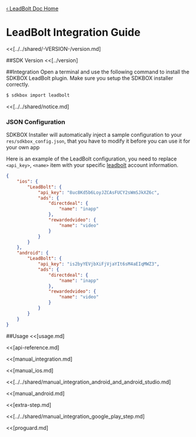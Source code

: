 [&#8249; LeadBolt Doc Home](./)

<h1>LeadBolt Integration Guide</h1>
<<[../../shared/-VERSION-/version.md]

##SDK Version
<<[../version]

##Integration
Open a terminal and use the following command to install the SDKBOX LeadBolt plugin. Make sure you setup the SDKBOX installer correctly.
```bash
$ sdkbox import leadbolt
```

<<[../../shared/notice.md]

<!--## Configuration
<<[../../shared/sdkbox_cloud.md]
<<[../../shared/remote_application_config.md]-->

### JSON Configuration
SDKBOX Installer will automatically inject a sample configuration to your `res/sdkbox_config.json`, that you have to modify it before you can use it for your own app

Here is an example of the LeadBolt configuration, you need to replace `<api_key>`, `<name>` item with your specific [leadbolt](http://leadbolt.com/) account information.
```json
{
	"ios": {
		"LeadBolt": {
			"api_key": "8uc8Kd5b6LoyJZCAsFUCY2sWmSJkXZ6c",
			"ads": {
				"directdeal": {
					"name": "inapp"
				},
				"rewardedvideo": {
					"name": "video"
				}
			}
		}
	},
	"android": {
		"LeadBolt": {
			"api_key": "is2byYEVjbXiFjVjaYIt6sM4aEIqMWZ3",
			"ads": {
				"directdeal": {
					"name": "inapp"
				},
				"rewardedvideo": {
					"name": "video"
				}
			}
		}
	}
}
```

<!--<<[sdkbox-config-encrypt.md]-->

##Usage
<<[usage.md]

<<[api-reference.md]

<<[manual_integration.md]

<<[manual_ios.md]

<<[../../shared/manual_integration_android_and_android_studio.md]

<<[manual_android.md]

<<[extra-step.md]

<<[../../shared/manual_integration_google_play_step.md]

<<[proguard.md]
